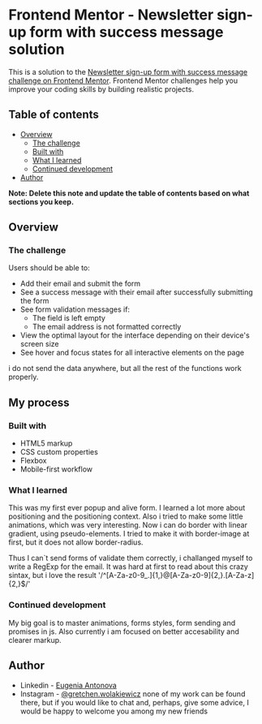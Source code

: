 # Frontend Mentor - Newsletter sign-up form with success message solution

This is a solution to the [Newsletter sign-up form with success message challenge on Frontend Mentor](https://www.frontendmentor.io/challenges/newsletter-signup-form-with-success-message-3FC1AZbNrv). Frontend Mentor challenges help you improve your coding skills by building realistic projects. 

## Table of contents

- [Overview](#overview)
  - [The challenge](#the-challenge)
  - [Built with](#built-with)
  - [What I learned](#what-i-learned)
  - [Continued development](#continued-development)
- [Author](#author)

**Note: Delete this note and update the table of contents based on what sections you keep.**

## Overview

### The challenge

Users should be able to:

- Add their email and submit the form
- See a success message with their email after successfully submitting the form
- See form validation messages if:
  - The field is left empty
  - The email address is not formatted correctly
- View the optimal layout for the interface depending on their device's screen size
- See hover and focus states for all interactive elements on the page


i do not send the data anywhere, but all the rest of the functions work properly.

## My process

### Built with

- HTML5 markup
- CSS custom properties
- Flexbox
- Mobile-first workflow

### What I learned

This was my first ever popup and alive form. I learned a lot more about positioning and the positioning context.
Also i tried to make some little animations, which was very interesting. Now i can do border with linear gradient, using pseudo-elements. I tried to make it with border-image at first, but it does not allow border-radius.

Thus I can`t send forms of validate them correctly, i challanged myself to write a RegExp for the email. It was hard at first to read about this crazy sintax, but i love the result '/^[A-Za-z0-9\_\.]{1,}\@[A-Za-z0-9]{2,}\.[A-Za-z]{2,}$/'


### Continued development

My big goal is to master animations, forms styles, form sending and promises in js. Also currently i am focused on better accesability and clearer markup.

## Author

- Linkedin - [Eugenia Antonova](https://www.linkedin.com/in/eugenia-antonova-7b4511276/)
- Instagram - [@gretchen.wolakiewicz](https://instagram.com/gretchen.wolakiewicz)
none of my work can be found there, but if you would like to chat and, perhaps, give some advice, I would be happy to welcome you among my new friends
